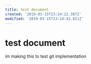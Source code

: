 ```yaml
---
title: test document
created: '2019-03-15T23:24:22.387Z'
modified: '2019-03-15T23:24:42.821Z'
---
```


# test document
im making this to test git implementation
